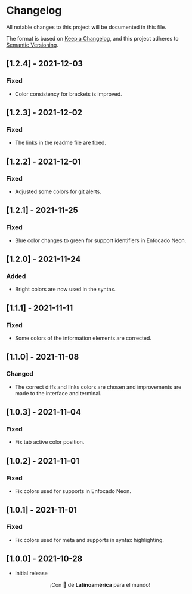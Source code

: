 # Changelog

All notable changes to this project will be documented in this file.

The format is based on [Keep a Changelog](https://keepachangelog.com/en/1.0.0/), and this project adheres to [Semantic Versioning](https://semver.org/spec/v2.0.0.html).

## [1.2.4] - 2021-12-03

### Fixed

- Color consistency for brackets is improved.

## [1.2.3] - 2021-12-02

### Fixed

- The links in the readme file are fixed.

## [1.2.2] - 2021-12-01

### Fixed

- Adjusted some colors for git alerts.

## [1.2.1] - 2021-11-25

### Fixed

- Blue color changes to green for support identifiers in Enfocado Neon.

## [1.2.0] - 2021-11-24

### Added

- Bright colors are now used in the syntax.

## [1.1.1] - 2021-11-11

### Fixed

- Some colors of the information elements are corrected.

## [1.1.0] - 2021-11-08

### Changed

- The correct diffs and links colors are chosen and improvements are made to the interface and terminal.

## [1.0.3] - 2021-11-04

### Fixed

- Fix tab active color position.

## [1.0.2] - 2021-11-01

### Fixed

- Fix colors used for supports in Enfocado Neon.

## [1.0.1] - 2021-11-01

### Fixed

- Fix colors used for meta and supports in syntax highlighting.

## [1.0.0] - 2021-10-28

- Initial release

<p align="center">¡Con 💖 de <strong>Latinoamérica</strong> para el mundo!</p>
